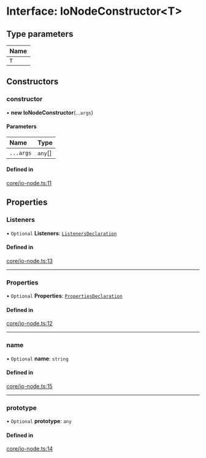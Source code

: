# Interface: IoNodeConstructor<T\>

## Type parameters

| Name |
| :------ |
| `T` |

## Constructors

### constructor

• **new IoNodeConstructor**(...`args`)

#### Parameters

| Name | Type |
| :------ | :------ |
| `...args` | `any`[] |

#### Defined in

[core/io-node.ts:11](https://github.com/io-gui/iogui/blob/tsc/src/core/io-node.ts#L11)

## Properties

### Listeners

• `Optional` **Listeners**: [`ListenersDeclaration`](../README.md#listenersdeclaration)

#### Defined in

[core/io-node.ts:13](https://github.com/io-gui/iogui/blob/tsc/src/core/io-node.ts#L13)

___

### Properties

• `Optional` **Properties**: [`PropertiesDeclaration`](../README.md#propertiesdeclaration)

#### Defined in

[core/io-node.ts:12](https://github.com/io-gui/iogui/blob/tsc/src/core/io-node.ts#L12)

___

### name

• `Optional` **name**: `string`

#### Defined in

[core/io-node.ts:15](https://github.com/io-gui/iogui/blob/tsc/src/core/io-node.ts#L15)

___

### prototype

• `Optional` **prototype**: `any`

#### Defined in

[core/io-node.ts:14](https://github.com/io-gui/iogui/blob/tsc/src/core/io-node.ts#L14)
